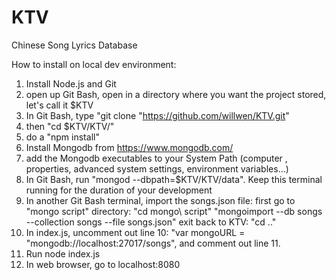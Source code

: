 # KTV
Chinese Song Lyrics Database

How to install on local dev environment:

1) Install Node.js and Git
2) open up Git Bash, open in a directory where you want the project stored, let's call it $KTV
3) In Git Bash, type "git clone "https://github.com/willwen/KTV.git"
4) then "cd $KTV/KTV/"
5) do a "npm install"
6) Install Mongodb from https://www.mongodb.com/
7) add the Mongodb executables to your System Path (computer , properties, advanced system settings, environment variables...)
8) In Git Bash, run "mongod --dbpath=$KTV/KTV/data". Keep this terminal running for the duration of your development
9) In another Git Bash terminal, import the songs.json file:
  first go to "mongo script" directory: "cd mongo\ script"
  "mongoimport --db songs --collection songs --file songs.json"
  exit back to KTV: "cd .."
10) In index.js, uncomment out line 10: "var mongoURL = "mongodb://localhost:27017/songs", and comment out line 11.
11) Run node index.js
12) In web browser, go to localhost:8080

  
  
